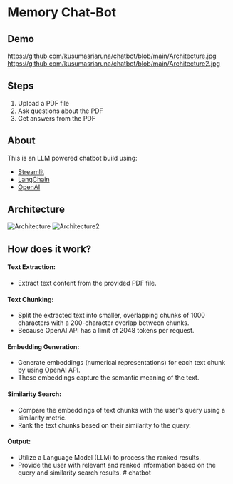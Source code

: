 # Memory Chat-Bot
## Demo

https://github.com/kusumasriaruna/chatbot/blob/main/Architecture.jpg
https://github.com/kusumasriaruna/chatbot/blob/main/Architecture2.jpg


## Steps
1. Upload a PDF file
2. Ask questions about the PDF
3. Get answers from the PDF

## About
This is an LLM powered chatbot build using:
 - [Streamlit](https://streamlit.io/)
 - [LangChain](https://python.langchain.com/docs/get_started/introduction.html)
 - [OpenAI](https://openai.com/)

## Architecture
![Architecture](https://github.com/kusumasriaruna/chatbot/blob/main/Architecture.jpg)
![Architecture2](https://github.com/kusumasriaruna/chatbot/blob/main/Architecture2.jpg)

## How does it work?
#### Text Extraction: 
 - Extract text content from the provided PDF file.
#### Text Chunking: 
 - Split the extracted text into smaller, overlapping chunks of 1000 characters with a 200-character overlap between chunks.
 - Because OpenAI API has a limit of 2048 tokens per request.
#### Embedding Generation:
 - Generate embeddings (numerical representations) for each text chunk by using OpenAI API.
 - These embeddings capture the semantic meaning of the text.
#### Similarity Search: 
 - Compare the embeddings of text chunks with the user's query using a similarity metric.
 - Rank the text chunks based on their similarity to the query.
#### Output:
 - Utilize a Language Model (LLM) to process the ranked results.
 - Provide the user with relevant and ranked information based on the query and similarity search results.
#   c h a t b o t 
 
 
